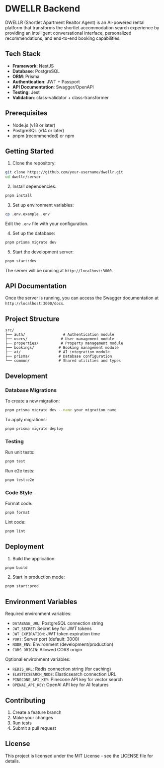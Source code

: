# DWELLR Backend

DWELLR (Shortlet Apartment Realtor Agent) is an AI-powered rental platform that transforms the shortlet accommodation search experience by providing an intelligent conversational interface, personalized recommendations, and end-to-end booking capabilities.

## Tech Stack

- **Framework**: NestJS
- **Database**: PostgreSQL
- **ORM**: Prisma
- **Authentication**: JWT + Passport
- **API Documentation**: Swagger/OpenAPI
- **Testing**: Jest
- **Validation**: class-validator + class-transformer

## Prerequisites

- Node.js (v18 or later)
- PostgreSQL (v14 or later)
- pnpm (recommended) or npm

## Getting Started

1. Clone the repository:
```bash
git clone https://github.com/your-username/dwellr.git
cd dwellr/server
```

2. Install dependencies:
```bash
pnpm install
```

3. Set up environment variables:
```bash
cp .env.example .env
```
Edit the `.env` file with your configuration.

4. Set up the database:
```bash
pnpm prisma migrate dev
```

5. Start the development server:
```bash
pnpm start:dev
```

The server will be running at `http://localhost:3000`.

## API Documentation

Once the server is running, you can access the Swagger documentation at `http://localhost:3000/docs`.

## Project Structure

```
src/
├── auth/                 # Authentication module
├── users/               # User management module
├── properties/          # Property management module
├── bookings/           # Booking management module
├── ai/                 # AI integration module
├── prisma/             # Database configuration
└── common/             # Shared utilities and types
```

## Development

### Database Migrations

To create a new migration:
```bash
pnpm prisma migrate dev --name your_migration_name
```

To apply migrations:
```bash
pnpm prisma migrate deploy
```

### Testing

Run unit tests:
```bash
pnpm test
```

Run e2e tests:
```bash
pnpm test:e2e
```

### Code Style

Format code:
```bash
pnpm format
```

Lint code:
```bash
pnpm lint
```

## Deployment

1. Build the application:
```bash
pnpm build
```

2. Start in production mode:
```bash
pnpm start:prod
```

## Environment Variables

Required environment variables:

- `DATABASE_URL`: PostgreSQL connection string
- `JWT_SECRET`: Secret key for JWT tokens
- `JWT_EXPIRATION`: JWT token expiration time
- `PORT`: Server port (default: 3000)
- `NODE_ENV`: Environment (development/production)
- `CORS_ORIGIN`: Allowed CORS origin

Optional environment variables:

- `REDIS_URL`: Redis connection string (for caching)
- `ELASTICSEARCH_NODE`: Elasticsearch connection URL
- `PINECONE_API_KEY`: Pinecone API key for vector search
- `OPENAI_API_KEY`: OpenAI API key for AI features

## Contributing

1. Create a feature branch
2. Make your changes
3. Run tests
4. Submit a pull request

## License

This project is licensed under the MIT License - see the LICENSE file for details.
